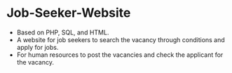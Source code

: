 # Job-Seeker-Website
- Based on PHP, SQL, and HTML.
- A website for job seekers to search the vacancy through conditions and apply for jobs.
- For human resources to post the vacancies and check the applicant for the vacancy.
